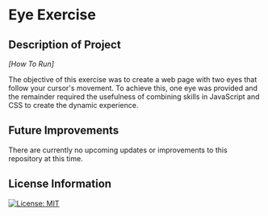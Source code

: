 # Eye Exercise #

## Description of Project ##
_[How To Run]_

The objective of this exercise was to create a web page with two eyes that follow your cursor's movement. To achieve this, one eye was provided and the remainder required the usefulness of combining skills in JavaScript and CSS to create the dynamic experience.

## Future Improvements ##
There are currently no upcoming updates or improvements to this repository at this time.

## License Information ##
[![License: MIT](https://img.shields.io/badge/License-MIT-yellow.svg)](https://opensource.org/licenses/MIT)

